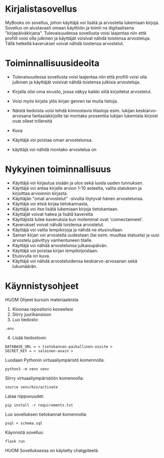 
# Kirjalistasovellus

MyBooks on sovellus, johon käyttäjä voi lisätä ja arvostella lukemiaan kirjoja. Sovellus on alustavasti omaan käyttöön ja toimii ns digitaalisena "kirjapäiväkirjana". Tulevaisuudessa sovellusta voisi laajentaa niin että profiili voisi olla julkinen ja käyttäjät voisivat nähdä toistensa arvosteluja. Tällä hetkellä kaverukset voivat nähdä toistensa arvostelut.

# Toiminnallisuusideoita

- Tulevaisuudessa sovellusta voisi laajentaa niin että profiili voisi olla julkinen ja käyttäjät voisivat nähdä toistensa julkisia arvosteluja. 
- Kirjalla olisi oma sivusto, jossa näkyy kaikki siitä kirjoitetut arvostelut.
- Voisi myös kirjata ylös kirjan genren tai muita tietoja.
- Näistä tiedoista voisi tehdä kiinnostavia tilastoja esim. lukijan keskiarvo-arvosana fantasiakirjoille tai montako prosenttia lukijan lukemista kirjoist ovat olleet trillereitä

- Kuva
- Käyttäjä voi poistaa oman arvostelunsa.
- käyttäjä voi nähdä montako arvostelua on

# Nykyinen toiminnallisuus

- Käyttäjä voi kirjautua sisään ja ulos sekä luoda uuden tunnuksen.
- Käyttäjä voi antaa kirjalle arvion 1-10 asteelta, valita statuksen ja kirjoittaa arvioinnin kirjasta.
- Käyttäjän "omat arvostelut" -sivulta löytyvat hänen arvostelunsa.
- Käyttäjä voi etsiä kirjaa tietokannasta,
- Käyttäjä voi itse lisätä lukemiaan kirjoja tietokantaan.
- Käyttäjät voivat hakea ja lisätä kavereita
- Käyttäjistä tulee kaveruksia kun molemmat ovat 'connectanneet'.
- Kaverukset voivat nähdä toistensa arvostelut. 
- Käyttäjä voi valita lempikirjoja ja nähdä ne etusivullaan.
- Saman kirjan voi arvostella uudestaan (tai esim. muuttaa statusta) ja uusi arvostelu päivittyy vanhentuneen tilalle.
- Käyttäjä voi nähdä arvostelunsa julkaisupäivän. 
- Käyttäjä voi poistaa kirjan lempikirjoistaan.
- Etusivulla on kuva.
- Käyttäjä voi nähdä arvosteluidensa keskiarvo-arvosanan sekä lukumäärän.

# Käynnistysohjeet

HUOM Ohjeet kurssin materiaaleista

1. Kloonaa repositorio koneellesi
2. Siirry juurikansioon
3. Luo tiedosto: 
```
.env
```
4. Lisää tiedostoon:
```
DATABASE_URL = < tietokannan-paikallinen-osoite >
SECRET_KEY = < salainen-avain >
```
Luodaan Pythonin virtuaaliympäristö komennolla:
```
python3 -m venv venv
```

Siirry virtuaaliympäristöön komennolla:
```
source venv/bin/activate
```

Lataa riippuvuudet:
```
pip install -r requirements.txt
```
Luo sovelluksen tietokannat komennolla:
```
psql < schema.sql
```
Käynnistä sovellus:
```
flask run
```


HUOM Sovelluksessa on käytetty chatgpteetä. 
